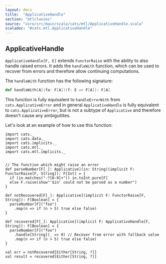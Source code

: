 ```yaml
---
layout: docs
title:  "ApplicativeHandle"
section: "mtlclasses"
source: "core/src/main/scala/cats/mtl/ApplicativeHandle.scala"
scaladoc: "#cats.mtl.ApplicativeHandle"
---
```


## ApplicativeHandle

`ApplicativeHandle[F, E]` extends `FunctorRaise` with the ability to also handle raised errors.
It adds the `handleWith` function, which can be used to recover from errors and therefore allow continuing computations.


The `handleWith` function has the following signature:

```scala
def handleWith[A](fa: F[A])(f: E => F[A]): F[A]
```

This function is fully equivalent to `handleErrorWith` from `cats.ApplicativeError` and in general `ApplicativeHandle` is fully equivalent to `cats.ApplicativeError`,
 but is not a subtype of `Applicative` and therefore doesn't cause any ambiguitites.

Let's look at an example of how to use this function:

```tut:book
import cats._
import cats.data._
import cats.implicits._
import cats.mtl._
import cats.mtl.implicits._


// The function which might raise an error
def parseNumber[F[_]: Applicative](in: String)(implicit F: FunctorRaise[F, String]): F[Int] = {
  if (in.matches("-?[0-9]+")) in.toInt.pure[F]
  else F.raise(show"'$in' could not be parsed as a number")
}

def notRecovered[F[_]: Applicative](implicit F: FunctorRaise[F, String]): F[Boolean] = {
  parseNumber[F]("foo")
    .map(n => if (n > 5) true else false)
}

def recovered[F[_]: Applicative](implicit F: ApplicativeHandle[F, String]): F[Boolean] = {
  parseNumber[F]("foo")
    .handle[String](_ => 0) // Recover from error with fallback value
    .map(n => if (n > 5) true else false)
}

val err = notRecovered[Either[String, ?]]
val result = recovered[Either[String, ?]]
```
